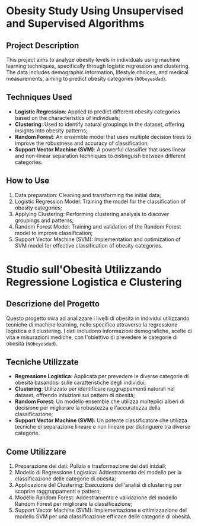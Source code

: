 
# Obesity Study Using Unsupervised and Supervised Algorithms

## Project Description
This project aims to analyze obesity levels in individuals using machine learning techniques, specifically through logistic regression and clustering. The data includes demographic information, lifestyle choices, and medical measurements, aiming to predict obesity categories (`NObeyesdad`).

## Techniques Used
- **Logistic Regression**: Applied to predict different obesity categories based on the characteristics of individuals;
- **Clustering**: Used to identify natural groupings in the dataset, offering insights into obesity patterns;
- **Random Forest**: An ensemble model that uses multiple decision trees to improve the robustness and accuracy of classification;
- **Support Vector Machine (SVM)**: A powerful classifier that uses linear and non-linear separation techniques to distinguish between different categories.

## How to Use
1. Data preparation: Cleaning and transforming the initial data;
2. Logistic Regression Model: Training the model for the classification of obesity categories;
3. Applying Clustering: Performing clustering analysis to discover groupings and patterns;
4. Random Forest Model: Training and validation of the Random Forest model to improve classification;
5. Support Vector Machine (SVM): Implementation and optimization of SVM model for effective classification of obesity categories.

# Studio sull'Obesità Utilizzando Regressione Logistica e Clustering

## Descrizione del Progetto
Questo progetto mira ad analizzare i livelli di obesità in individui utilizzando tecniche di machine learning, nello specifico attraverso la regressione logistica e il clustering. I dati includono informazioni demografiche, scelte di vita e misurazioni mediche, con l'obiettivo di prevedere le categorie di obesità (`NObeyesdad`).

## Tecniche Utilizzate
- **Regressione Logistica**: Applicata per prevedere le diverse categorie di obesità basandosi sulle caratteristiche degli individui;
- **Clustering**: Utilizzato per identificare raggruppamenti naturali nel dataset, offrendo intuizioni sui pattern di obesità;
- **Random Forest**: Un modello ensemble che utilizza molteplici alberi di decisione per migliorare la robustezza e l'accuratezza della classificazione;
- **Support Vector Machine (SVM)**: Un potente classificatore che utilizza tecniche di separazione lineare e non lineare per distinguere tra diverse categorie.

## Come Utilizzare
1. Preparazione dei dati: Pulizia e trasformazione dei dati iniziali;
2. Modello di Regressione Logistica: Addestramento del modello per la classificazione delle categorie di obesità;
3. Applicazione del Clustering: Esecuzione dell'analisi di clustering per scoprire raggruppamenti e pattern;
4. Modello Random Forest: Addestramento e validazione del modello Random Forest per migliorare la classificazione;
5. Support Vector Machine (SVM): Implementazione e ottimizzazione del modello SVM per una classificazione efficace delle categorie di obesità.




